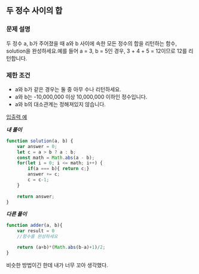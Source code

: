 ## 두 정수 사이의 합

### **문제 설명**

두 정수 a, b가 주어졌을 때 a와 b 사이에 속한 모든 정수의 합을 리턴하는 함수, solution을 완성하세요.예를 들어 a = 3, b = 5인 경우, 3 + 4 + 5 = 12이므로 12를 리턴합니다.

### 제한 조건

- a와 b가 같은 경우는 둘 중 아무 수나 리턴하세요.
- a와 b는 -10,000,000 이상 10,000,000 이하인 정수입니다.
- a와 b의 대소관계는 정해져있지 않습니다.

[입출력 예](https://www.notion.so/3ca3d9f52b09448d9f50423cfbd14c61)

***내 풀이***

```jsx
function solution(a, b) {
    var answer = 0;
    let c = a > b ? a : b; 
    const math = Math.abs(a - b);
    for(let i = 0; i <= math; i++) {
        if(a === b){ return c;}
        answer += c;
        c = c-1;
    }
    
    return answer;
}
```

***다른 풀이***

```jsx
function adder(a, b){
    var result = 0
    //함수를 완성하세요

    return (a+b)*(Math.abs(b-a)+1)/2;
}
```

비슷한 방법이긴 한데 내가 너무 꼬아 생각했다.